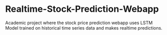 # Realtime-Stock-Prediction-Webapp
Academic project where the stock price prediction webapp uses LSTM Model trained on historical time series data and makes realtime predictions.
